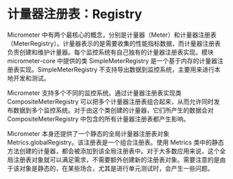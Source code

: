 # 计量器注册表：Registry

 Micrometer 中有两个最核心的概念，分别是计量器（Meter）和计量器注册表（MeterRegistry）。计量器表示的是需要收集的性能指标数据，而计量器注册表负责创建和维护计量器。每个监控系统有自己独有的计量器注册表实现。模块 micrometer-core 中提供的类 SimpleMeterRegistry 是一个基于内存的计量器注册表实现。SimpleMeterRegistry 不支持导出数据到监控系统，主要用来进行本地开发和测试。

Micrometer 支持多个不同的监控系统。通过计量器注册表实现类 CompositeMeterRegistry 可以把多个计量器注册表组合起来，从而允许同时发布数据到多个监控系统。对于由这个类创建的计量器，它们所产生的数据会对 CompositeMeterRegistry 中包含的所有计量器注册表都产生影响。

 Micrometer 本身还提供了一个静态的全局计量器注册表对象 Metrics.globalRegistry。该注册表是一个组合注册表。使用 Metrics 类中的静态方法创建的计量器，都会被添加到该全局注册表中。对于大多数应用来说，这个全局注册表对象就可以满足需求，不需要额外创建新的注册表对象。需要注意的是由于该对象是静态的，在某些场合，尤其是进行单元测试时，会产生一些问题。

